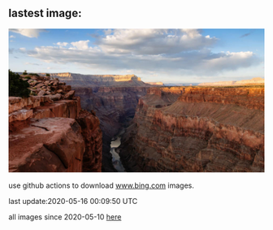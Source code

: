 ## lastest image:
![](images/NorthRimOpens.jpg)

use github actions to download www.bing.com images.

last update:2020-05-16 00:09:50 UTC

all images since 2020-05-10 [here](https://github.com/counter2015/bing-daily-images/tree/master/images) 

